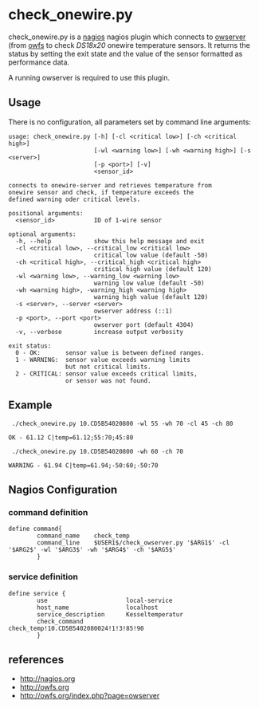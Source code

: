 # check_onewire.py

check_onewire.py is a [nagios](http://nagios.org) nagios plugin which connects to [owserver](http://owfs.org/index.php?page=owserver) (from [owfs](http://owfs.org) to check *DS18x20* onewire temperature sensors.
It returns the status by setting the exit state and the value of the sensor formatted as performance data.

A running owserver is required to use this plugin.

## Usage

There is no configuration, all parameters set by command line arguments:

```
usage: check_onewire.py [-h] [-cl <critical low>] [-ch <critical high>]
                        [-wl <warning low>] [-wh <warning high>] [-s <server>]
                        [-p <port>] [-v]
                        <sensor_id>

connects to onewire-server and retrieves temperature from
onewire sensor and check, if temperature exceeds the
defined warning oder critical levels.

positional arguments:
  <sensor_id>           ID of 1-wire sensor

optional arguments:
  -h, --help            show this help message and exit
  -cl <critical low>, --critical_low <critical low>
                        critical low value (default -50)
  -ch <critical high>, --critical_high <critical high>
                        critical high value (default 120)
  -wl <warning low>, --warning_low <warning low>
                        warning low value (default -50)
  -wh <warning high>, -warning_high <warning high>
                        warning high value (default 120)
  -s <server>, --server <server>
                        owserver address (::1)
  -p <port>, --port <port>
                        owserver port (default 4304)
  -v, --verbose         increase output verbosity

exit status:
  0 - OK:       sensor value is between defined ranges.
  1 - WARNING:  sensor value exceeds warning limits
                but not critical limits.
  2 - CRITICAL: sensor value exceeds critical limits,
                or sensor was not found.
```

## Example

```
 ./check_onewire.py 10.CD5B54020800 -wl 55 -wh 70 -cl 45 -ch 80

OK - 61.12 C|temp=61.12;55:70;45:80
```

```
 ./check_onewire.py 10.CD5B54020800 -wh 60 -ch 70

WARNING - 61.94 C|temp=61.94;-50:60;-50:70
```


## Nagios Configuration
### command definition
```
define command{
        command_name    check_temp
        command_line    $USER1$/check_owserver.py '$ARG1$' -cl '$ARG2$' -wl '$ARG3$' -wh '$ARG4$' -ch '$ARG5$'
        }
```

### service definition
```
define service {
        use                      local-service
        host_name                localhost
        service_description      Kesseltemperatur
        check_command            check_temp!10.CD5B5402080024!1!3!85!90        
        }
```

## references 
- http://nagios.org
- http://owfs.org
- http://owfs.org/index.php?page=owserver
